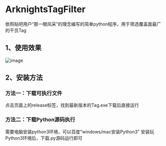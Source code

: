 # ArknightsTagFilter
依照贴吧用户“那一眼风采”的理念编写的简单python程序，用于筛选覆盖面最广的干员Tag
## 1、使用效果
![image](https://github.com/skjgsk/ArknightsTagFilter/blob/master/img/ex.png)  
## 2、安装方法
### 方法一：下载可执行文件  
点击页面上的release标签，找到最新版本的Tag.exe下载后直接运行
### 方法二：下载Python源码执行
需要电脑安装python3环境，可以百度"windows/mac安装Python3"
安装玩Python3环境后，下载.py源码运行即可
